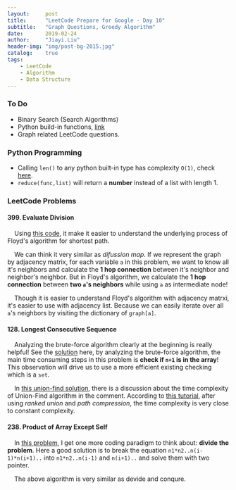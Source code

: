 ```yaml
---
layout:     post
title:      "LeetCode Prepare for Google - Day 10"
subtitle:   "Graph Questions, Greedy Algorithm"
date:       2019-02-24
author:     "Jiayi.Liu"
header-img: "img/post-bg-2015.jpg"
catalog: 	true
tags:
    - LeetCode
    - Algorithm
    - Data Structure
---
```


### To Do

* Binary Search (Search Algorithms)
* Python build-in functions, [link](https://docs.python.org/2/library/functions.html)
* Graph related LeetCode questions.

### Python Programming

* Calling `len()` to any python built-in type has complexity `O(1)`, check [here](https://stackoverflow.com/questions/1115313/cost-of-len-function).
* `reduce(func,list)` will return a **number** instead of a list with length 1.

### LeetCode Problems

#### 399. Evaluate Division

&nbsp;&nbsp;&nbsp;&nbsp;Using [this code](https://leetcode.com/problems/evaluate-division/discuss/88175/9-lines-%22Floydu2013Warshall%22-in-Python), it make it easier to understand the underlying process of Floyd's algorithm for shortest path.

&nbsp;&nbsp;&nbsp;&nbsp;We can think it very similar as *difussion map*. If we represent the graph by adjacency matrix, for each variable `a` in this problem, we want to know all it's neighbors and calculate the **1 hop connection** between it's neighbor and neighbor's neighbor. But in Floyd's algorithm, we calculate the **1 hop connection** between **two `a`'s neighbors** while using `a` as intermediate node!

&nbsp;&nbsp;&nbsp;&nbsp;Though it is easier to understand Floyd's algorithm with adjacency matrxi, it's easier to use with adjacency list. Because we can easily iterate over all `a`'s neighbors by visiting the dictionary of `graph[a]`.

#### 128. Longest Consecutive Sequence

&nbsp;&nbsp;&nbsp;&nbsp;Analyzing the brute-force algorithm clearly at the beginning is really helpful! See the [solution](https://leetcode.com/problems/longest-consecutive-sequence/solution/) here, by analyzing the brute-force algorithm, the main time consuming steps in this problem is **check if `n+1` is in the array**! This observation will drive us to use a more efficient existing checking which is a `set`.

&nbsp;&nbsp;&nbsp;&nbsp;In [this union-find solution](https://leetcode.com/problems/longest-consecutive-sequence/discuss/41062/My-Java-Solution-using-UnionFound), there is a discussion about the time complexity of Union-Find algorithm in the comment. According to [this tutorial](https://www.cs.princeton.edu/~rs/AlgsDS07/01UnionFind.pdf), after using *ranked union* and *path compression*, the time complexity is very close to constant complexity.

#### 238. Product of Array Except Self

&nbsp;&nbsp;&nbsp;&nbsp;In [this problem](https://leetcode.com/problems/product-of-array-except-self/), I get one more coding paradigm to think about: **divide the problem**. Here a good solution is to break the equation `n1*n2..n(i-1)*n(i+1)..` into `n1*n2..n(i-1)` and `n(i+1)..` and solve them with two pointer.

&nbsp;&nbsp;&nbsp;&nbsp;The above algorithm is very similar as devide and conqure.

####